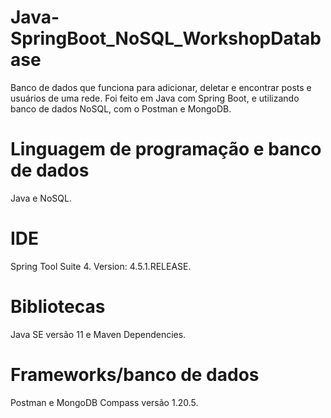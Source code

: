 # Java-SpringBoot_NoSQL_WorkshopDatabase
Banco de dados que funciona para adicionar, deletar e encontrar posts e usuários de uma rede. Foi feito em Java com Spring Boot, e utilizando banco de dados NoSQL, com o Postman e MongoDB.

# Linguagem de programação e banco de dados
Java e NoSQL.

# IDE
Spring Tool Suite 4. Version: 4.5.1.RELEASE.

# Bibliotecas
Java SE versão 11 e Maven Dependencies.

# Frameworks/banco de dados
Postman e MongoDB Compass versão 1.20.5.

